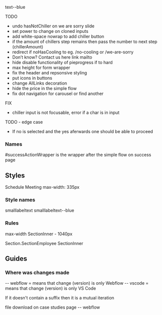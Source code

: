 text--blue
<!-- Ex. Don’t know? Contact us here -->

TODO
- undo hasNotChiller on we are sorry slide
- set power to change on cloned inputs
- add white-space nowrap to add chiller button
- if the amount of chillers step remains then pass the number to next step (chillerAmount)
- redirect if noHasCooling to eg. /no-cooling or /we-are-sorry
- Don’t know? Contact us here link mailto
- hide disable functionality of pieprogress if to hard
- max height for form wrapper
- fix the header and repsonsive styling
- put icons in buttons
- change AllLinks decoration
- hide the price in the simple flow
- fix dot navigation for carousel or find another


FIX
- chiller input is not focusable, error if a char is in input

TODO - edge case
- If no is selected and the yes aferwards one should be able to proceed


### Names
#successActionWrapper is the wrapper after the simple flow on success page

## Styles
Schedule Meeting
max-width: 335px

### Style names
smalllabeltext
smalllabeltext--blue

### Rules
max-width SectionInner - 1040px



Section.SectionEmployee
  SectionInner



## Guides

### Where was changes made
 -- webflow = means that change (version) is only Webflow
 -- vscode = means that change (version) is only VS Code

 If it doesn't contain a suffix then it is a mutual iteration

file download on case studies page -- webflow